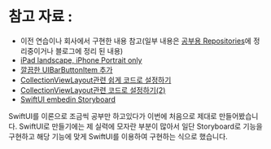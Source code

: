 # 참고 자료 : 
* 이전 연습이나 회사에서 구현한 내용 참고(일부 내용은 [공부용 Repositories](https://github.com/pjh6954/CodingTestPracticeDirectory)에 정리중이거나 블로그에 정리 된 내용)
* [iPad landscape, iPhone Portrait only](https://stackoverflow.com/questions/30536616/swift-allow-rotation-on-ipad-only)
* [깔끔한 UIBarButtonItem 추가](https://calmone.tistory.com/entry/iOS-UIKit-in-Swift-4-UIBarButtonItem-%EC%82%AC%EC%9A%A9%ED%95%98%EA%B8%B0)
* [CollectionViewLayout관련 쉽게 코드로 설정하기](https://www.raywenderlich.com/18895088-uicollectionview-tutorial-getting-started)
* [CollectionViewLayout관련 코드로 설정하기(2)](https://stackoverflow.com/a/40026767/13049349)
* [SwiftUI embedin Storyboard](https://medium.com/@max.codes/use-swiftui-in-uikit-view-controllers-with-uihostingcontroller-8fe68dfc523b)


SwiftUI를 이론으로 조금씩 공부만 하고있다가 이번에 처음으로 제대로 만들어봤습니다. SwiftUI로 만들기에는 제 실력에 모자란 부분이 많아서 일단 Storyboard로 기능을 구현하고 해당 기능에 맞게 SwiftUI를 이용하여 구현하는 식으로 했습니다.
